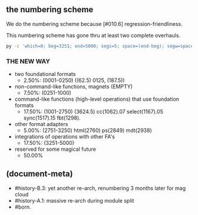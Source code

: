 ## the numbering scheme

We do the numbering scheme because [#010.6] regression-friendliness.

This numbering scheme has gone thru at least two complete overhauls.


```bash
py -c 'which=0; beg=3251; end=5000; segs=5; space=(end-beg); segw=space/segs; half_segw=segw/2; print(beg+(which*segw)+half_segw)'
```


### THE NEW WAY

- two foundational formats
  -  2.50%: (0001-0250) ((62.5) 0125, (187.5))
- non-command-like functions, magnets (EMPTY)
  -  7.50%: (0251-1000)
- command-like functions (high-level operations) that use foundation formats
  - 17.50%: (1001-2750) (3624.5)    cc(1062).07 select(1167).05 sync(1517).15 fbt(1298).
- other format adapters
  -  5.00%: (2751-3250)   html(2760) ps(2849) mdt(2938)
- integrations of operations with other FA's
  - 17.50%: (3251-5000)
- reserved for some magical future
  - 50.00%



## (document-meta)

  - #history-B.3: yet another re-arch, renumbering 3 months later for mag cloud
  - #history-A.1: massive re-arch during module split
  - #born.
